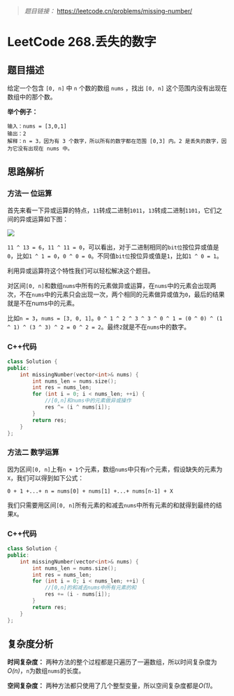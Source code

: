 
> *题目链接：* https://leetcode.cn/problems/missing-number/

# LeetCode 268.丢失的数字

## 题目描述

给定一个包含 `[0, n]` 中 `n` 个数的数组 `nums` ，找出 `[0, n]` 这个范围内没有出现在数组中的那个数。

**举个例子：**

```
输入：nums = [3,0,1]
输出：2
解释：n = 3，因为有 3 个数字，所以所有的数字都在范围 [0,3] 内。2 是丢失的数字，因为它没有出现在 nums 中。
```

## 思路解析

### 方法一 位运算

首先来看一下异或运算的特点，`11`转成二进制`1011`，`13`转成二进制`1101`，它们之间的异或运算如下图：

![](https://gitee.com/ldtech007/picture/raw/master/pic/lc-0268-01.png)

`11 ^ 13 = 6`，`11 ^ 11 = 0`，可以看出，对于二进制相同的`bit位`按位异或值是`0`，比如`1 ^ 1 = 0`，`0 ^ 0 = 0`。不同值`bit位`按位异或值是`1`，比如`1 ^ 0 = 1`。

利用异或运算符这个特性我们可以轻松解决这个题目。

对区间`[0, n]`和数组`nums`中所有的元素做异或运算，在`nums`中的元素会出现两次，不在`nums`中的元素只会出现一次，两个相同的元素做异或值为`0`，最后的结果就是不在nums中的元素。

比如`n = 3`，`nums = [3, 0, 1]`。`0 ^ 1 ^ 2 ^ 3 ^ 3 ^ 0 ^ 1 = (0 ^ 0) ^ (1 ^ 1) ^ (3 ^ 3) ^ 2 = 0 ^ 2 = 2`。最终`2`就是不在`nums`中的数字。

### C++代码

```cpp
class Solution {
public:
    int missingNumber(vector<int>& nums) {
        int nums_len = nums.size();
        int res = nums_len;
        for (int i = 0; i < nums_len; ++i) {
            //[0,n]和nums中的元素做异或操作
            res ^= (i ^ nums[i]); 
        }
        return res;
    }
};
```
### 方法二 数学运算

因为区间`[0, n]`上有`n + 1`个元素，数组`nums`中只有`n`个元素，假设缺失的元素为`X`，我们可以得到如下公式：

```
0 + 1 +...+ n = nums[0] + nums[1] +...+ nums[n-1] + X 
```
我们只需要用区间`[0, n]`所有元素的和减去`nums`中所有元素的和就得到最终的结果`X`。

### C++代码

```cpp
class Solution {
public:
    int missingNumber(vector<int>& nums) {
        int nums_len = nums.size();
        int res = nums_len;
        for (int i = 0; i < nums_len; ++i) {
            //[0,n]的和减去nums中所有元素的和
            res += (i - nums[i]); 
        }
        return res;
    }
};
```

## 复杂度分析

**时间复杂度：** 两种方法的整个过程都是只遍历了一遍数组，所以时间复杂度为*O(n)*，`n`为数组`nums`的长度。

**空间复杂度：** 两种方法都只使用了几个整型变量，所以空间复杂度都是*O(1)*。


